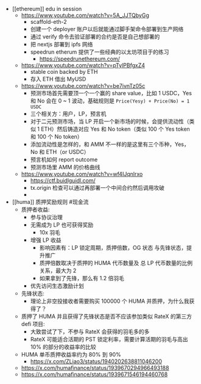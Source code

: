 - [[ethereum]] edu in session
	- https://www.youtube.com/watch?v=5A_JJTQbyGg
		- scaffold-eth-2
		- 创建一个 deployer 账户以后就能通过脚手架命令部署到生产网络
		- 通过 verify 命令去验证部署的合约是否是自己想部署的
		- 把 nextjs 部署到 ipfs 网络
		- speedrun etherum 提供了一些经典的以太坊项目于的练习
			- https://speedrunethereum.com/
	- https://www.youtube.com/watch?v=pTylPBfgxZ4
		- stable coin backed by ETH
		- 存入 ETH 借出 MyUSD
	- https://www.youtube.com/watch?v=be7ivnTz05c
		- 预测市场首先需要顶一个一个赢的 share value，比如 1 USDC，Yes 和 No 会在 0 ~ 1 波动，基础规则是 `Price(Yesy) + Price(No) = 1 USDC`
		- 三个相关方：用户，LP，预言机
		- 对于二元预测市场，当 LP 开启一个新市场的时候，会提供流动性（类似 1 ETH）然后铸造对应 Yes 和 No token（类似 100 个 Yes token 和 100 个 No token）
		- 添加流动性是怎样的，和 AMM 不一样的是这里有三个币种，Yes，No 和 ETH（or USDC）
		- 预言机如何 report outcome
		- 预测市场里 AMM 的价格曲线
	- https://www.youtube.com/watch?v=wf4IJqnlrxo
		- https://ctf.buidlguidl.com/
		- tx.origin 检查可以通过再部署一个中间合约然后调用攻破
		-
- [[huma]] 质押奖励规则 #现金流
	- 质押者收益:
		- 参与协议治理
		- 无需成为 LP 也可获得奖励
			- 10x 羽毛
		- 增强 LP 收益
			- 影响因素有：LP 锁定周期，质押倍数，OG 状态 与先锋状态，提升推广
			- 质押倍数取决于质押的 HUMA 代币数量及 总 LP 代币数量的比例关系，最大为 2
			- 如果拿到了先锋，那么有 1.2 倍羽毛
		- 优先访问生态激励计划
	- 先锋状态:
		- 理论上非空投接收者需要购买 100000 个 HUMA 并质押，为什么我获得了？
	- 质押了 HUMA 并且获得了先锋状态是否不应该参加类似 RateX 的第三方 defi 项目:
		- 大致尝试了下，不参与 RateX 会获得的羽毛多的多
		- RateX 可能适合活期的 PST 锁定利率，需要计算活期的羽毛与高出 10% 的部分的收益率的比较
	- HUMA 单币质押收益率约为 80% 到 90%
		- https://x.com/ZLiao3/status/1940202638811046200
	- https://x.com/humafinance/status/1939670294966493188
	- https://x.com/humafinance/status/1939671546194460768